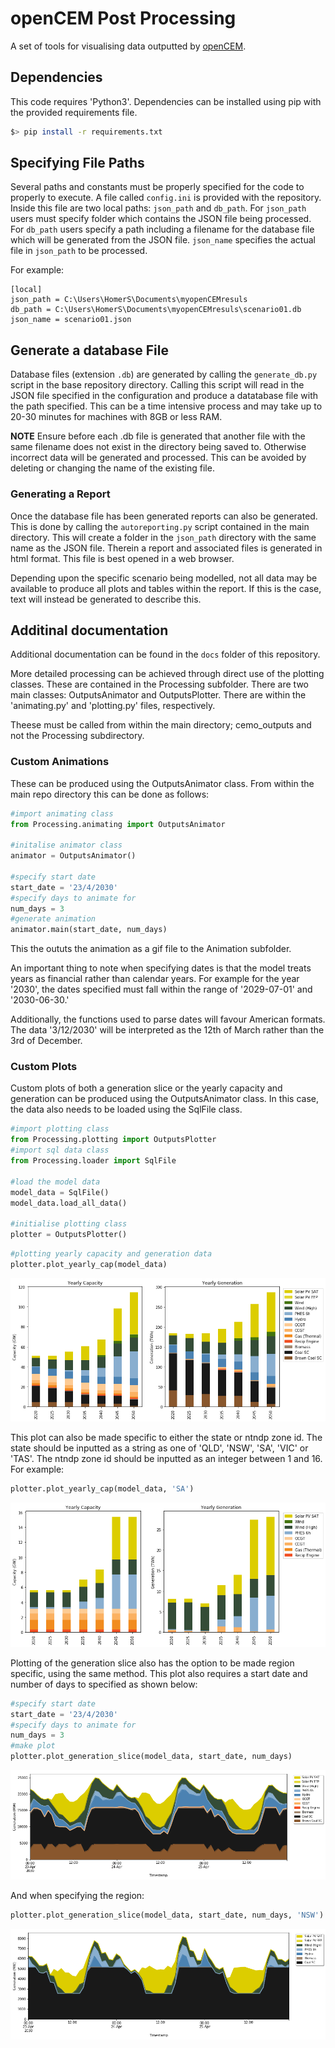 
# openCEM Post Processing
A set of tools for visualising data outputted by [openCEM](github.com/openCEMorg/openCEM).

## Dependencies
This code requires 'Python3'. Dependencies can be installed using pip with the provided requirements file.
```bash
$> pip install -r requirements.txt
```

## Specifying File Paths
Several paths and constants must be properly specified for the code to properly to execute. A file called `config.ini` is provided with the repository. Inside this file are two local paths: `json_path` and `db_path`. For `json_path` users must specify folder which contains the JSON file being processed. For `db_path` users specify a path including a filename for the database file which will be generated from the JSON file. `json_name` specifies the actual file in `json_path` to be processed.

For example:
```
[local]
json_path = C:\Users\HomerS\Documents\myopenCEMresuls
db_path = C:\Users\HomerS\Documents\myopenCEMresuls\scenario01.db
json_name = scenario01.json
```

## Generate a database File
Database files (extension `.db`) are generated by calling the `generate_db.py` script in the base repository directory.
Calling this script will read in the JSON file specified in the configuration and produce a datatabase file with the path specified. This can be a time intensive process and may take up to 20-30 minutes for machines with 8GB or less RAM.

**NOTE** Ensure before each .db file is generated that another file with the same filename does not exist in the directory being saved to. Otherwise incorrect data will be generated and processed. This can be avoided by deleting or changing the name of the existing file.

### Generating a Report
Once the database file has been generated reports can also be generated. This is done by calling the `autoreporting.py` script contained in the main directory. This will create a folder in the `json_path` directory with the same name as the JSON file. Therein a report and associated files is generated in html format. This file is best opened in a web browser.

Depending upon the specific scenario being modelled, not all data may be available to produce all plots and tables within the report. If this is the case, text will instead be generated to describe this.  

## Additinal documentation

Additional documentation can be found in the `docs` folder of this repository.

More detailed processing can be achieved through direct use of the plotting classes. These are contained in the Processing subfolder. There are two main classes: OutputsAnimator and OutputsPlotter. There are within the 'animating.py' and 'plotting.py' files, respectively.

Theese must be called from within the main directory; cemo_outputs and not the Processing subdirectory.  
### Custom Animations
These can be produced using the OutputsAnimator class. From within the main repo directory this can be done as follows:


```python
#import animating class
from Processing.animating import OutputsAnimator

#initalise animator class
animator = OutputsAnimator()

#specify start date
start_date = '23/4/2030'
#specify days to animate for
num_days = 3
#generate animation
animator.main(start_date, num_days)
```

This the oututs the animation as a gif file to the Animation subfolder.

An important thing to note when specifying dates is that the model treats years as financial rather than calendar years. For example for the year '2030', the dates specified must fall within the range of '2029-07-01' and '2030-06-30.'

Additionally, the functions used to parse dates will favour American formats. The data '3/12/2030' will be interpreted as the 12th of March rather than the 3rd of December.

### Custom Plots
Custom plots of both a generation slice or the yearly capacity and generation can be produced using the OutputsAnimator class. In this case, the data also needs to be loaded using the SqlFile class.


```python
#import plotting class
from Processing.plotting import OutputsPlotter
#import sql data class
from Processing.loader import SqlFile

#load the model data
model_data = SqlFile()
model_data.load_all_data()

#initialise plotting class
plotter = OutputsPlotter()
```


```python
#plotting yearly capacity and generation data
plotter.plot_yearly_cap(model_data)
```


![png](/docs/img/output_8_0.png)


This plot can also be made specific to either the state or ntndp zone id. The state should be inputted as a string as one of 'QLD', 'NSW', 'SA', 'VIC' or 'TAS'. The ntndp zone id should be inputted as an integer between 1 and 16. For example:


```python
plotter.plot_yearly_cap(model_data, 'SA')
```


![png](/docs/img/output_10_0.png)


Plotting of the generation slice also has the option to be made region specific, using the same method. This plot also requires a start date and number of days to specified as shown below:


```python
#specify start date
start_date = '23/4/2030'
#specify days to animate for
num_days = 3
#make plot
plotter.plot_generation_slice(model_data, start_date, num_days)
```


![png](/docs/img/output_12_0.png)


And when specifying the region:


```python
plotter.plot_generation_slice(model_data, start_date, num_days, 'NSW')
```


![png](/docs/img/output_14_0.png)
